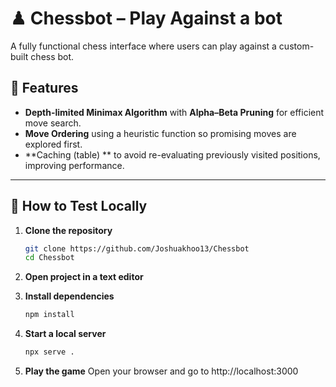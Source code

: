 # ♟ Chessbot – Play Against a bot

A fully functional chess interface where users can play against a custom-built chess bot.

## 🔹 Features
- **Depth-limited Minimax Algorithm** with **Alpha–Beta Pruning** for efficient move search.
- **Move Ordering** using a heuristic function so promising moves are explored first.
- **Caching (table) ** to avoid re-evaluating previously visited positions, improving performance.

---

## 🚀 How to Test Locally

1. **Clone the repository**
   ```bash
   git clone https://github.com/Joshuakhoo13/Chessbot
   cd Chessbot

2. **Open project in a text editor**

3. **Install dependencies**
    ```bash
    npm install

4. **Start a local server**
    ```bash
    npx serve .

5. **Play the game**
    Open your browser and go to http://localhost:3000




